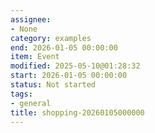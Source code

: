 ```yaml
---
assignee:
- None
category: examples
end: 2026-01-05 00:00:00
item: Event
modified: 2025-05-10@01:28:32
start: 2026-01-05 00:00:00
status: Not started
tags:
- general
title: shopping-20260105000000
---
```


